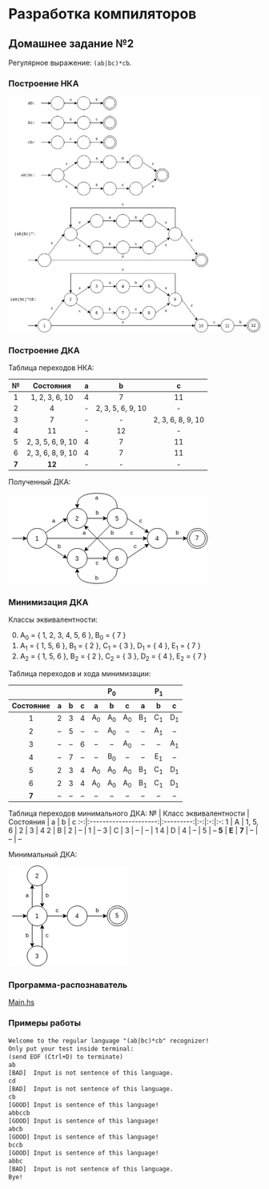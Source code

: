 # Разработка компиляторов
## Домашнее задание №2

Регулярное выражение: `(ab|bc)*cb`.

### Построение НКА
![NFA](/report/nfa.png)

### Построение ДКА
Таблица переходов НКА:

 № | Состояния | a | b | c
:-:|:---------:|:-:|:-:|:-:
1 | 1, 2, 3, 6, 10 | 4 | 7 | 11
2 | 4 | - | 2, 3, 5, 6, 9, 10 | -
3 | 7 | - | - | 2, 3, 6, 8, 9, 10
4 | 11 | - | 12 | -
5 | 2, 3, 5, 6, 9, 10 | 4 | 7 | 11
6 | 2, 3, 6, 8, 9, 10 | 4 | 7 | 11
__7__ | __12__ | - | - | -

Полученный ДКА:

![DFA](/report/dfa.png)

### Минимизация ДКА

Классы эквивалентности:

0) A<sub>0</sub> = { 1, 2, 3, 4, 5, 6 }, B<sub>0</sub> = { 7 }
1) A<sub>1</sub> = { 1, 5, 6 }, B<sub>1</sub> = { 2 }, C<sub>1</sub> = { 3 }, D<sub>1</sub> = { 4 }, E<sub>1</sub> = { 7 }
2) A<sub>2</sub> = { 1, 5, 6 }, B<sub>2</sub> = { 2 }, C<sub>2</sub> = { 3 }, D<sub>2</sub> = { 4 }, E<sub>2</sub> = { 7 }

Таблица переходов и хода минимизации:
<table>
    <thead>
        <tr>
            <th colspan="4"></th>
            <th colspan="3">P<sub>0</sub></th>
            <th colspan="3" align="center">P<sub>1</sub></th>
        </tr>
        <tr>
            <th>Состояние</th>
            <th>a</th>
            <th>b</th>
            <th>c</th>
            <th>a</th>
            <th>b</th>
            <th>c</th>
            <th>a</th>
            <th>b</th>
            <th>c</th>
        </tr>
    </thead>
    <tbody>
        <tr>
            <td align="center">1</td>
            <td align="center">2</td>
            <td align="center">3</td>
            <td align="center">4</td>
            <td align="center">A<sub>0</sub></td>
            <td align="center">A<sub>0</sub></td>
            <td align="center">A<sub>0</sub></td>
            <td align="center">B<sub>1</sub></td>
            <td align="center">C<sub>1</sub></td>
            <td align="center">D<sub>1</sub></td>
        </tr>
        <tr>
            <td align="center">2</td>
            <td align="center">&ndash;</td>
            <td align="center">5</td>
            <td align="center">&ndash;</td>
            <td align="center">&ndash;</td>
            <td align="center">A<sub>0</sub></td>
            <td align="center">&ndash;</td>
            <td align="center">&ndash;</td>
            <td align="center">A<sub>1</sub></td>
            <td align="center">&ndash;</td>
        </tr>
        <tr>
            <td align="center">3</td>
            <td align="center">&ndash;</td>
            <td align="center">&ndash;</td>
            <td align="center">6</td>
            <td align="center">&ndash;</td>
            <td align="center">&ndash;</td>
            <td align="center">A<sub>0</sub></td>
            <td align="center">&ndash;</td>
            <td align="center">&ndash;</td>
            <td align="center">A<sub>1</sub></td>
        </tr>
        <tr>
            <td align="center">4</td>
            <td align="center">&ndash;</td>
            <td align="center">7</td>
            <td align="center">&ndash;</td>
            <td align="center">&ndash;</td>
            <td align="center">B<sub>0</sub></td>
            <td align="center">&ndash;</td>
            <td align="center">&ndash;</td>
            <td align="center">E<sub>1</sub></td>
            <td align="center">&ndash;</td>
        </tr>
        <tr>
            <td align="center">5</td>
            <td align="center">2</td>
            <td align="center">3</td>
            <td align="center">4</td>
            <td align="center">A<sub>0</sub></td>
            <td align="center">A<sub>0</sub></td>
            <td align="center">A<sub>0</sub></td>
            <td align="center">B<sub>1</sub></td>
            <td align="center">C<sub>1</sub></td>
            <td align="center">D<sub>1</sub></td>
        </tr>
        <tr>
            <td align="center">6</td>
            <td align="center">2</td>
            <td align="center">3</td>
            <td align="center">4</td>
            <td align="center">A<sub>0</sub></td>
            <td align="center">A<sub>0</sub></td>
            <td align="center">A<sub>0</sub></td>
            <td align="center">B<sub>1</sub></td>
            <td align="center">C<sub>1</sub></td>
            <td align="center">D<sub>1</sub></td>
        </tr>
        <tr>
            <td align="center"><strong>7</strong></td>
            <td align="center">&ndash;</td>
            <td align="center">&ndash;</td>
            <td align="center">&ndash;</td>
            <td align="center">&ndash;</td>
            <td align="center">&ndash;</td>
            <td align="center">&ndash;</td>
            <td align="center">&ndash;</td>
            <td align="center">&ndash;</td>
            <td align="center">&ndash;</td>
        </tr>
    </tbody>
</table>

Таблица переходов минимального ДКА:
 № | Класс эквивалентности | Состояния | a | b | c
:-:|:---------------------:|:---------:|:-:|:-:|:-:
 1 | A | 1, 5, 6 | 2 | 3 | 4
 2 | B | 2 | &ndash; | 1 | &ndash;
 3 | C | 3 | &ndash; | &ndash; | 1
 4 | D | 4 | &ndash; | 5 | &ndash;
 __5__ | __E__ | __7__ | &ndash; | &ndash; | &ndash;

Минимальный ДКА:

![Minimal DFA](/report/min_dfa.png)

### Программа-распознаватель
[Main.hs](/Main.hs)

### Примеры работы
```
Welcome to the regular language "(ab|bc)*cb" recognizer!
Only put your test inside terminal:
(send EOF (Ctrl+D) to terminate)
ab
[BAD]  Input is not sentence of this language.
cd
[BAD]  Input is not sentence of this language.
cb
[GOOD] Input is sentence of this language!
abbccb
[GOOD] Input is sentence of this language!
abcb
[GOOD] Input is sentence of this language!
bccb
[GOOD] Input is sentence of this language!
abbc
[BAD]  Input is not sentence of this language.
Bye!
```
